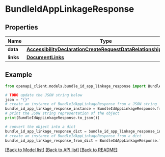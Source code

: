 # BundleIdAppLinkageResponse


## Properties

Name | Type | Description | Notes
------------ | ------------- | ------------- | -------------
**data** | [**AccessibilityDeclarationCreateRequestDataRelationshipsAppData**](AccessibilityDeclarationCreateRequestDataRelationshipsAppData.md) |  | 
**links** | [**DocumentLinks**](DocumentLinks.md) |  | 

## Example

```python
from openapi_client.models.bundle_id_app_linkage_response import BundleIdAppLinkageResponse

# TODO update the JSON string below
json = "{}"
# create an instance of BundleIdAppLinkageResponse from a JSON string
bundle_id_app_linkage_response_instance = BundleIdAppLinkageResponse.from_json(json)
# print the JSON string representation of the object
print(BundleIdAppLinkageResponse.to_json())

# convert the object into a dict
bundle_id_app_linkage_response_dict = bundle_id_app_linkage_response_instance.to_dict()
# create an instance of BundleIdAppLinkageResponse from a dict
bundle_id_app_linkage_response_from_dict = BundleIdAppLinkageResponse.from_dict(bundle_id_app_linkage_response_dict)
```
[[Back to Model list]](../README.md#documentation-for-models) [[Back to API list]](../README.md#documentation-for-api-endpoints) [[Back to README]](../README.md)


